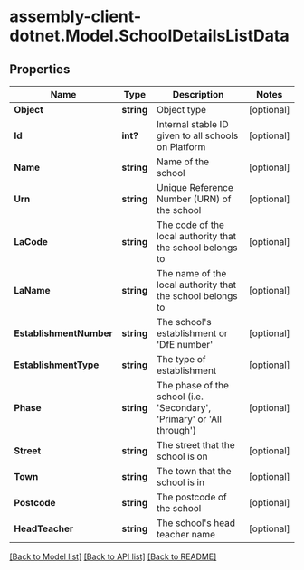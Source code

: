# assembly-client-dotnet.Model.SchoolDetailsListData
## Properties

Name | Type | Description | Notes
------------ | ------------- | ------------- | -------------
**Object** | **string** | Object type | [optional] 
**Id** | **int?** | Internal stable ID given to all schools on Platform | [optional] 
**Name** | **string** | Name of the school | [optional] 
**Urn** | **string** | Unique Reference Number (URN) of the school | [optional] 
**LaCode** | **string** | The code of the local authority that the school belongs to | [optional] 
**LaName** | **string** | The name of the local authority that the school belongs to | [optional] 
**EstablishmentNumber** | **string** | The school&#39;s establishment or &#39;DfE number&#39; | [optional] 
**EstablishmentType** | **string** | The type of establishment | [optional] 
**Phase** | **string** | The phase of the school (i.e. &#39;Secondary&#39;, &#39;Primary&#39; or &#39;All through&#39;) | [optional] 
**Street** | **string** | The street that the school is on | [optional] 
**Town** | **string** | The town that the school is in | [optional] 
**Postcode** | **string** | The postcode of the school | [optional] 
**HeadTeacher** | **string** | The school&#39;s head teacher name | [optional] 

[[Back to Model list]](../README.md#documentation-for-models) [[Back to API list]](../README.md#documentation-for-api-endpoints) [[Back to README]](../README.md)

